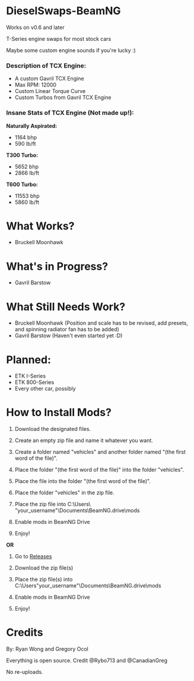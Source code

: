 # DieselSwaps-BeamNG

Works on v0.6 and later

T-Series engine swaps for most stock cars

Maybe some custom engine sounds if you're lucky :)

<h3>Description of TCX Engine:</h3>

- A custom Gavril TCX Engine
- Max RPM: 12000
- Custom Linear Torque Curve
- Custom Turbos from Gavril TCX Engine

<h3>Insane Stats of TCX Engine (Not made up!):</h3>

**Naturally Aspirated:**
-  1164 bhp
-  590 lb/ft

**T300 Turbo:**
-  5652 bhp
-  2866 lb/ft

**T600 Turbo:**
-  11553 bhp
-  5860 lb/ft

# What Works?
- Bruckell Moonhawk

# What's in Progress?
- Gavril Barstow

# What Still Needs Work?
- Bruckell Moonhawk (Position and scale has to be revised, add presets, and spinning radiator fan has to be added)
- Gavril Barstow (Haven't even started yet :D)

# Planned:
- ETK I-Series
- ETK 800-Series
- Every other car, possibly

# How to Install Mods?
1) Download the designated files. 

2) Create an empty zip file and name it whatever you want.

3) Create a folder named "vehicles" and another folder named "(the first word of the file)".

4) Place the folder "(the first word of the file)" into the folder "vehicles".

5) Place the file into the folder "(the first word of the file)".

6) Place the folder "vehicles" in the zip file.

7) Place the zip file into C:\Users\ "your_username"\Documents\BeamNG.drive\mods

8) Enable mods in BeamNG Drive 

9) Enjoy!

**OR**

1) Go to [Releases](https://github.com/CanadianGreg/DieselSwaps-BeamNG/releases)

2) Download the zip file(s)

3) Place the zip file(s) into C:\Users\"your_username"\Documents\BeamNG.drive\mods

4) Enable mods in BeamNG Drive

5) Enjoy!

# Credits
By: Ryan Wong and Gregory Ocol

Everything is open source. Credit @Rybo713 and @CanadianGreg

No re-uploads.

